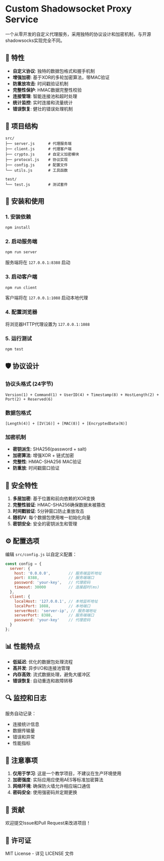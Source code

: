 # Custom Shadowsocket Proxy Service

一个从零开发的自定义代理服务，采用独特的协议设计和加密机制，与开源shadowsocks实现完全不同。

## 🚀 特性

- **自定义协议**: 独特的数据包格式和握手机制
- **增强加密**: 基于XOR的多轮加密算法，带MAC验证
- **防重放攻击**: 时间戳验证机制
- **完整性保护**: HMAC数据完整性校验
- **连接管理**: 智能连接池和超时处理
- **统计监控**: 实时连接和流量统计
- **错误恢复**: 健壮的错误处理机制

## 📁 项目结构

```
src/
├── server.js      # 代理服务端
├── client.js      # 代理客户端
├── crypto.js      # 自定义加密模块
├── protocol.js    # 协议实现
├── config.js      # 配置文件
└── utils.js       # 工具函数

test/
└── test.js        # 测试套件
```

## 🔧 安装和使用

### 1. 安装依赖
```bash
npm install
```

### 2. 启动服务端
```bash
npm run server
```
服务端将在 `127.0.0.1:8388` 启动

### 3. 启动客户端
```bash
npm run client
```
客户端将在 `127.0.0.1:1088` 启动本地代理

### 4. 配置浏览器
将浏览器HTTP代理设置为 `127.0.0.1:1088`

### 5. 运行测试
```bash
npm test
```

## 🛡️ 协议设计

### 协议头格式 (24字节)
```
Version(1) + Command(1) + UserID(4) + Timestamp(8) + HostLength(2) + Port(2) + Reserved(6)
```

### 数据包格式
```
[Length(4)] + [IV(16)] + [MAC(8)] + [EncryptedData(N)]
```

### 加密机制
- **密钥派生**: SHA256(password + salt)
- **加密算法**: 增强XOR + 链式加密
- **完整性**: HMAC-SHA256 MAC验证
- **防重放**: 时间戳窗口验证

## 🔐 安全特性

1. **多层加密**: 基于位置和前向依赖的XOR变换
2. **完整性验证**: HMAC-SHA256确保数据未被篡改
3. **时间戳验证**: 5分钟窗口防止重放攻击
4. **随机IV**: 每个数据包使用唯一初始化向量
5. **密钥安全**: 安全的密钥派生和管理

## ⚙️ 配置选项

编辑 `src/config.js` 以自定义配置：

```javascript
const config = {
  server: {
    host: '0.0.0.0',        // 服务端监听地址
    port: 8388,             // 服务端端口
    password: 'your-key',   // 代理密码
    timeout: 30000          // 连接超时(ms)
  },
  client: {
    localHost: '127.0.0.1', // 本地监听地址
    localPort: 1088,        // 本地端口
    serverHost: 'server-ip', // 服务端地址
    serverPort: 8388,       // 服务端端口
    password: 'your-key'    // 代理密码
  }
};
```

## 📊 性能特点

- **低延迟**: 优化的数据包处理流程
- **高并发**: 异步I/O和连接池管理
- **内存高效**: 流式数据处理，避免大缓冲区
- **错误恢复**: 自动重连和故障转移

## 🔍 监控和日志

服务自动记录：
- 连接统计信息
- 数据传输量
- 错误和异常
- 性能指标

## 🚨 注意事项

1. **仅用于学习**: 这是一个教学项目，不建议在生产环境使用
2. **加密强度**: 实际应用应使用AES等标准加密算法
3. **网络环境**: 确保防火墙允许相应端口通信
4. **密码安全**: 使用强密码并定期更换

## 🤝 贡献

欢迎提交Issue和Pull Request来改进项目！

## 📄 许可证

MIT License - 详见 LICENSE 文件